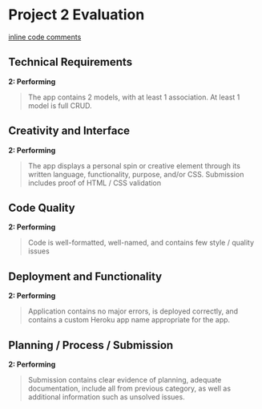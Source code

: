 # Project 2 Evaluation

[inline code comments](https://github.com/justwes2/wellnyss/pull/1/files)

## Technical Requirements

**2: Performing**
>The app contains 2 models, with at least 1 association. At least 1 model is full CRUD.

## Creativity and Interface

**2: Performing**
>The app displays a personal spin or creative element through its written language, functionality, purpose, and/or CSS. Submission includes proof of HTML / CSS validation

## Code Quality

**2: Performing**
>Code is well-formatted, well-named, and contains few style / quality issues

## Deployment and Functionality

**2: Performing**
>Application contains no major errors, is deployed correctly, and contains a custom Heroku app name appropriate for the app.

## Planning / Process / Submission

**2: Performing**
>Submission contains clear evidence of planning, adequate documentation, include all from previous category, as well as additional information such as unsolved issues.
